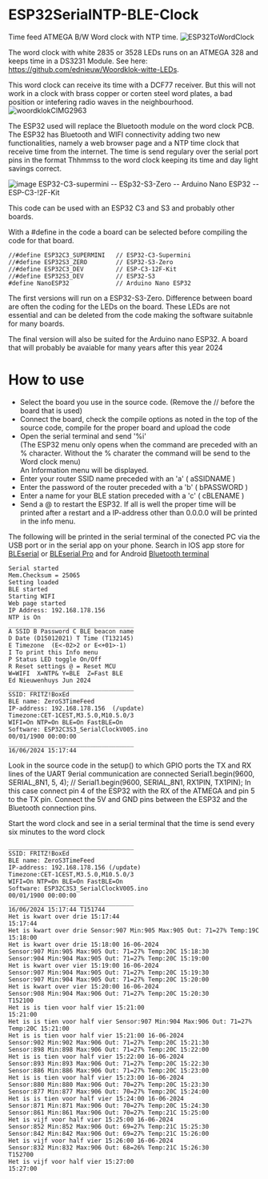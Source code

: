# ESP32SerialNTP-BLE-Clock
Time feed ATMEGA B/W Word clock with NTP time. 
![ESP32ToWordClock](https://github.com/ednieuw/ESP32SerialNTP-BLE-Clock/assets/12166816/ac6b3e92-fde4-49cc-915b-91af3d018617)

The word clock with white 2835 or 3528 LEDs runs on an ATMEGA 328 and keeps time in a DS3231 Module.
See here: https://github.com/ednieuw/Woordklok-witte-LEDs.

This word clock can receive its time with a DCF77 receiver. But this will not work in a clock with brass copper or corten steel word plates, a bad position or intefering radio waves in the neighbourhood.
![woordklokCIMG2963](https://github.com/ednieuw/ESP32SerialNTP-BLE-Clock/assets/12166816/ed78be12-9529-405e-b355-75b00a09bf1c)

The ESP32 used will replace the Bluetooth module on the word clock PCB. The ESP32 has Bluetooth and WIFI connectivity adding two new functionalities, namely a web browser page and a NTP time clock that receive time from the internet.
The time is send regulary over the serial port pins in the format Thhmmss to the word clock keeping its time and day light savings correct. 

![image](https://github.com/ednieuw/ESP32SerialNTP-BLE-Clock/assets/12166816/a7aacb75-6bb4-4673-abc5-d958b976eb5a)
ESP32-C3-supermini -- ESp32-S3-Zero -- Arduino Nano ESP32 -- ESP-C3-!2F-Kit 

This code can be used with an ESP32 C3 and S3 and probably other boards.

With a #define in the code a board can be selected before compiling the code for that board.

```
//#define ESP32C3_SUPERMINI   // ESP32-C3-Supermini
//#define ESP32S3_ZERO        // ESP32-S3-Zero
//#define ESP32C3_DEV         // ESP-C3-12F-Kit 
//#define ESP32S3_DEV         // ESP32-S3
#define NanoESP32             // Arduino Nano ESP32
``` 


The first versions will run on a ESP32-S3-Zero. Difference between board are often the coding for the LEDs on the board. These LEDs are not essential and can be deleted from the code making the software suitabnle for many boards.

The final version will also be suited for the Arduino nano ESP32. A board that will probably be avaiable for many years after this year 2024


# How to use
- Select the board you use in the source code. (Remove the // before the board that is used) 
- Connect the board, check the compile options as noted in the top of the source code, compile for the proper board and upload the code
- Open the serial terminal and send '%i'<br>
  (The ESP32 menu only opens when the command are preceded with an % character. Without the % charater the command will be send to the Word clock menu)<br>
  An Information menu will be displayed.<br>
- Enter your router SSID name preceded with an 'a'  ( aSSIDNAME )
- Enter the password of the router preceded with a 'b' ( bPASSWORD )
- Enter a name for your BLE station preceded with a 'c' ( cBLENAME ) 
- Send a @ to restart the ESP32.
  If all is well the proper time will be printed after a restart and a IP-address other than 0.0.0.0 will be printed in the info menu.
 
The following will be printed in the serial terminal of the conected PC via the USB port or in the serial app on your phone.
Search in IOS app store for [BLEserial](https://apps.apple.com/nl/app/bleserial-nrf/id1632235163) or [BLEserial Pro](https://apps.apple.com/nl/app/ble-serial-pro/id1632245655)
and for Android [Bluetooth terminal](https://play.google.com/store/apps/details?id=de.kai_morich.serial_bluetooth_terminal&pli=1) 

```
Serial started
Mem.Checksum = 25065
Setting loaded
BLE started
Starting WIFI
Web page started
IP Address: 192.168.178.156
NTP is On
___________________________________
A SSID B Password C BLE beacon name
D Date (D15012021) T Time (T132145)
E Timezone  (E<-02>2 or E<+01>-1)
I To print this Info menu
P Status LED toggle On/Off
R Reset settings @ = Reset MCU
W=WIFI  X=NTP& Y=BLE  Z=Fast BLE
Ed Nieuwenhuys Jun 2024
___________________________________
SSID: FRITZ!BoxEd
BLE name: ZeroS3TimeFeed
IP-address: 192.168.178.156  (/update)
Timezone:CET-1CEST,M3.5.0,M10.5.0/3
WIFI=On NTP=On BLE=On FastBLE=On
Software: ESP32C3S3_SerialClockV005.ino
00/01/1900 00:00:00 
___________________________________
16/06/2024 15:17:44 
```
Look in the source code in the setup() to which GPIO ports the TX and RX lines of the UART 9erial communication are connected
 Serial1.begin(9600, SERIAL_8N1, 5, 4);      // Serial1.begin(9600, SERIAL_8N1, RX1PIN, TX1PIN);
In this case connect pin 4 of the ESP32 with the RX of the ATMEGA and pin 5 to the TX pin.
Connect the 5V and GND pins between the ESP32 and the Bluetooth connection pins.

Start the word clock and see in a serial terminal that the time is send every six minutes to the word clock


```
___________________________________
SSID: FRITZ!BoxEd
BLE name: ZeroS3TimeFeed
IP-address: 192.168.178.156 (/update)
Timezone:CET-1CEST,M3.5.0,M10.5.0/3
WIFI=On NTP=On BLE=On FastBLE=On
Software: ESP32C3S3_SerialClockV005.ino
00/01/1900 00:00:00 
___________________________________
16/06/2024 15:17:44 T151744
Het is kwart over drie 15:17:44
15:17:44
Het is kwart over drie Sensor:907 Min:905 Max:905 Out: 71=27% Temp:19C 15:18:00
Het is kwart over drie 15:18:00 16-06-2024
Sensor:907 Min:905 Max:905 Out: 71=27% Temp:20C 15:18:30
Sensor:904 Min:904 Max:905 Out: 71=27% Temp:20C 15:19:00
Het is kwart over vier 15:19:00 16-06-2024
Sensor:907 Min:904 Max:905 Out: 71=27% Temp:20C 15:19:30
Sensor:907 Min:904 Max:905 Out: 71=27% Temp:20C 15:20:00
Het is kwart over vier 15:20:00 16-06-2024
Sensor:908 Min:904 Max:906 Out: 71=27% Temp:20C 15:20:30
T152100
Het is is tien voor half vier 15:21:00
15:21:00
Het is is tien voor half vier Sensor:907 Min:904 Max:906 Out: 71=27% Temp:20C 15:21:00
Het is is tien voor half vier 15:21:00 16-06-2024
Sensor:902 Min:902 Max:906 Out: 71=27% Temp:20C 15:21:30
Sensor:898 Min:898 Max:906 Out: 71=27% Temp:20C 15:22:00
Het is is tien voor half vier 15:22:00 16-06-2024
Sensor:893 Min:893 Max:906 Out: 71=27% Temp:20C 15:22:30
Sensor:886 Min:886 Max:906 Out: 71=27% Temp:20C 15:23:00
Het is is tien voor half vier 15:23:00 16-06-2024
Sensor:880 Min:880 Max:906 Out: 70=27% Temp:20C 15:23:30
Sensor:877 Min:877 Max:906 Out: 70=27% Temp:20C 15:24:00
Het is is tien voor half vier 15:24:00 16-06-2024
Sensor:871 Min:871 Max:906 Out: 70=27% Temp:20C 15:24:30
Sensor:861 Min:861 Max:906 Out: 70=27% Temp:21C 15:25:00
Het is vijf voor half vier 15:25:00 16-06-2024
Sensor:852 Min:852 Max:906 Out: 69=27% Temp:21C 15:25:30
Sensor:842 Min:842 Max:906 Out: 69=27% Temp:21C 15:26:00
Het is vijf voor half vier 15:26:00 16-06-2024
Sensor:832 Min:832 Max:906 Out: 68=26% Temp:21C 15:26:30
T152700
Het is vijf voor half vier 15:27:00
15:27:00
```


 
